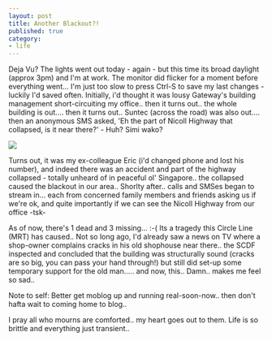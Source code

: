 ```yaml
---
layout: post
title: Another Blackout?!
published: true
category:
- life
---
```

Deja Vu? The lights went out today - again - but this time its broad daylight (approx 3pm) and I'm at work. The monitor did flicker for a moment before everything went... I'm just too slow to press Ctrl-S to save my last changes - luckily I'd saved often. Initially, i'd thought it was lousy Gateway's building management short-circuiting my office.. then it turns out.. the whole building is out.... then it turns out.. Suntec (across the road) was also out.... then an anonymous SMS asked, 'Eh the part of Nicoll Highway that collapsed, is it near there?' - Huh? Simi wako?

 

[![](http://photos11.flickr.com/16182667_86fa016ee5_o.jpg)](http://www.flickr.com/photos/choonkeat/16182667/)

Turns out, it was my ex-colleague Eric (i'd changed phone and lost his number), and indeed there was an accident and part of the highway collapsed - totally unheard of in peaceful ol' Singapore.. the collapsed caused the blackout in our area.. Shorlty after.. calls and SMSes began to stream in... each from concerned family members and friends asking us if we're ok, and quite importantly if we can see the Nicoll Highway from our office -tsk-  
  
As of now, there's 1 dead and 3 missing... :-( Its a tragedy this Circle Line (MRT) has caused.. Not so long ago, I'd already saw a news on TV where a shop-owner complains cracks in his old shophouse near there.. the SCDF inspected and concluded that the building was structurally sound (cracks are so big, you can pass your hand through!) but still did set-up some temporary support for the old man..... and now, this.. Damn.. makes me feel so sad..   
  
Note to self: Better get moblog up and running real-soon-now.. then don't hafta wait to coming home to blog..   
  
I pray all who mourns are comforted.. my heart goes out to them. Life is so brittle and everything just transient..

